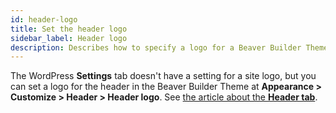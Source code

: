 ```yaml
---
id: header-logo
title: Set the header logo
sidebar_label: Header logo
description: Describes how to specify a logo for a Beaver Builder Theme header.
---
```


The WordPress **Settings** tab doesn't have a setting for a site logo, but you can set a logo for the header in the Beaver Builder Theme at **Appearance > Customize > Header > Header logo**. See [the article about the **Header tab**](/bb-theme/customizer-settings/header.md/#header-logo).
